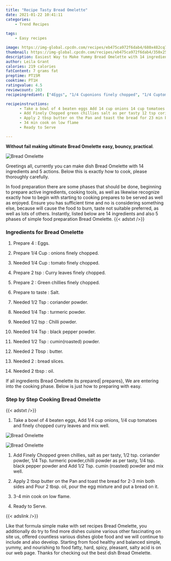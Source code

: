 ```yaml
---
title: "Recipe Tasty Bread Omelette"
date: 2021-01-22 10:41:11
categories:
    - Trend Recipes
    
tags:
    - Easy recipes

image: https://img-global.cpcdn.com/recipes/eb475ca972f6dab4/680x482cq70/bread-omelette-recipe-main-photo.jpg
thumbnail: https://img-global.cpcdn.com/recipes/eb475ca972f6dab4/350x250cq70/bread-omelette-recipe-main-photo.jpg
description: Easiest Way to Make Yummy Bread Omelette with 14 ingredients and 5 stages of easy cooking.
author: Leila Grant
calories: 219 calories
fatContent: 7 grams fat
preptime: PT15M
cooktime: PT1H
ratingvalue: 4.5
reviewcount: 203
recipeingredient: ["4Eggs", "1/4 Cuponions finely chopped", "1/4 Cuptomato finely chopped", "2 tspCurry leaves finely chopped", "2Green chillies finely chopped", "to tasteSalt", "1/2 Tspcoriander powder", "1/4 Tspturmeric powder", "1/2 tspChilli powder", "1/4 Tspblack pepper powder", "1/2 Tspcuminroasted powder", "2 Tbspbutter", "2bread slices", "2 tbspoil"]

recipeinstructions: 
      - Take a bowl of 4 beaten eggs Add 14 cup onions 14 cup tomatoes and finely chopped curry leaves and mix well 
      - Add Finely Chopped green chillies salt as per tasty 12 tsp coriander powder 14 Tsp turmeric powderchilli powder as per tasty 14 tsp black pepper powder and Add 12 Tsp cumin roasted powder and mix well 
      - Apply 2 tbsp butter on the Pan and toast the bread for 23 min both sides and Pour 2 tbsp oil pour the egg mixture and put a bread on it 
      - 34 min cook on low flame 
      - Ready to Serve

---
```




**Without fail making ultimate Bread Omelette easy, bouncy, practical**. 


![Bread Omelette](https://img-global.cpcdn.com/recipes/eb475ca972f6dab4/680x482cq70/bread-omelette-recipe-main-photo.jpg "Bread Omelette")




Greetings all, currently you can make dish Bread Omelette with 14 ingredients and 5 actions. Below this is exactly how to cook, please thoroughly carefully.

In food preparation there are some phases that should be done, beginning to prepare active ingredients, cooking tools, as well as likewise recognize exactly how to begin with starting to cooking prepares to be served as well as enjoyed. Ensure you has sufficient time and no is considering something else, because will cause the food to burn, taste not suitable preferred, as well as lots of others. Instantly, listed below are 14 ingredients and also 5 phases of simple food preparation Bread Omelette.
{{< adstxt />}}

### Ingredients for Bread Omelette


1. Prepare 4 : Eggs.

1. Prepare 1/4 Cup : onions finely chopped.

1. Needed 1/4 Cup : tomato finely chopped.

1. Prepare 2 tsp : Curry leaves finely chopped.

1. Prepare 2 : Green chillies finely chopped.

1. Prepare to taste : Salt.

1. Needed 1/2 Tsp : coriander powder.

1. Needed 1/4 Tsp : turmeric powder.

1. Needed 1/2 tsp : Chilli powder.

1. Needed 1/4 Tsp : black pepper powder.

1. Needed 1/2 Tsp : cumin(roasted) powder.

1. Needed 2 Tbsp : butter.

1. Needed 2 : bread slices.

1. Needed 2 tbsp : oil.



If all ingredients Bread Omelette its prepared| prepares}, We are entering into the cooking phase. Below is just how to preparing with easy.

### Step by Step Cooking Bread Omelette

{{< adstxt />}}


1. Take a bowl of 4 beaten eggs, Add 1/4 cup onions, 1/4 cup tomatoes and finely chopped curry leaves and mix well.



![Bread Omelette](https://img-global.cpcdn.com/steps/49a9abc639a706d3/160x128cq70/bread-omelette-recipe-step-1-photo.jpg" "Bread Omelette")

![Bread Omelette](https://img-global.cpcdn.com/steps/7d9b732745d3cf31/160x128cq70/bread-omelette-recipe-step-1-photo.jpg" "Bread Omelette")



1. Add Finely Chopped green chillies, salt as per tasty, 1/2 tsp. coriander powder, 1/4 Tsp. turmeric powder,chilli powder as per tasty, 1/4 tsp. black pepper powder and Add 1/2 Tsp. cumin (roasted) powder and mix well.



1. Apply 2 tbsp butter on the Pan and toast the bread for 2-3 min both sides and Pour 2 tbsp. oil, pour the egg mixture and put a bread on it.



1. 3-4 min cook on low flame.



1. Ready to Serve.





{{< adslink />}}

Like that formula simple make with set recipes Bread Omelette, you additionally do try to find more dishes cuisine various other fascinating on site us, offered countless various dishes globe food and we will continue to include and also develop. Starting from food healthy and balanced simple, yummy, and nourishing to food fatty, hard, spicy, pleasant, salty acid is on our web page. Thanks for checking out the best dish Bread Omelette.
